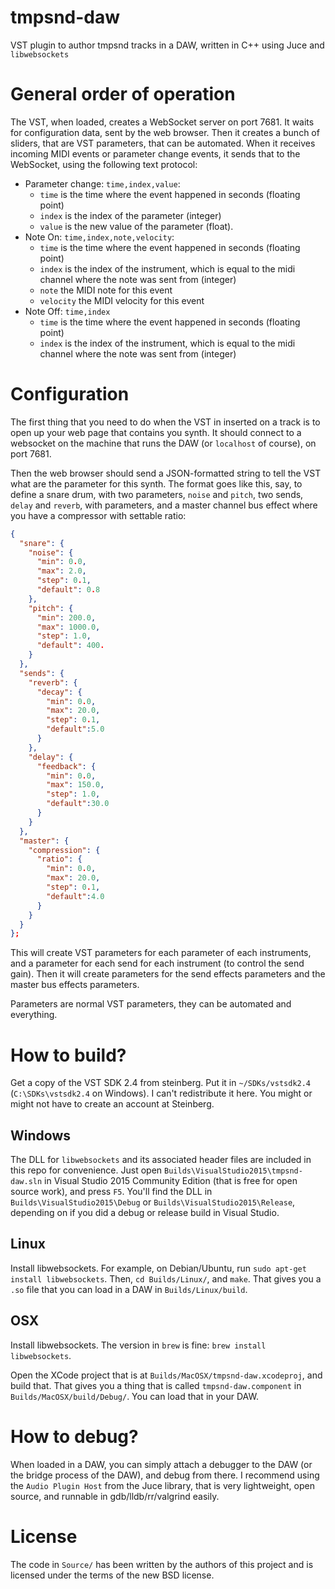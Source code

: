 # tmpsnd-daw

VST plugin to author tmpsnd tracks in a DAW, written in C++ using Juce and `libwebsockets`

# General order of operation

The VST, when loaded, creates a WebSocket server on port 7681. It waits for
configuration data, sent by the web browser. Then it creates a bunch of sliders,
that are VST parameters, that can be automated. When it receives incoming MIDI
events or parameter change events, it sends that to the WebSocket, using the
following text protocol:

- Parameter change: `time,index,value`:
   * `time` is the time where the event happened in seconds (floating point)
   * `index` is the index of the parameter (integer)
   * `value` is the new value of the parameter (float).
- Note On: `time,index,note,velocity`:
   * `time` is the time where the event happened in seconds (floating point)
   * `index` is the index of the instrument, which is equal to the midi channel
     where the note was sent from (integer)
   * `note` the MIDI note for this event
   * `velocity` the MIDI velocity for this event
- Note Off: `time,index`
   * `time` is the time where the event happened in seconds (floating point)
   * `index` is the index of the instrument, which is equal to the midi channel
  where the note was sent from (integer)

# Configuration

The first thing that you need to do when the VST in inserted on a track is to open up your web page that contains you synth. It should connect to a websocket on the machine that runs the DAW (or `localhost` of course), on port 7681.

Then the web browser should send a JSON-formatted string to tell the VST what are the parameter for this synth. The format goes like this, say, to define a snare drum, with two parameters, `noise` and `pitch`, two sends, `delay` and `reverb`, with parameters, and a master channel bus effect where you have a compressor with settable ratio:

```json
{
  "snare": {
    "noise": {
      "min": 0.0,
      "max": 2.0,
      "step": 0.1,
      "default": 0.8
    },
    "pitch": {
      "min": 200.0,
      "max": 1000.0,
      "step": 1.0,
      "default": 400.
    }
  },
  "sends": {
    "reverb": {
      "decay": {
        "min": 0.0,
        "max": 20.0,
        "step": 0.1,
        "default":5.0
      }
    },
    "delay": {
      "feedback": {
        "min": 0.0,
        "max": 150.0,
        "step": 1.0,
        "default":30.0
      }
    }
  },
  "master": {
    "compression": {
      "ratio": {
        "min": 0.0,
        "max": 20.0,
        "step": 0.1,
        "default":4.0
      }
    }
  }
};
```

This will create VST parameters for each parameter of each instruments, and a parameter for each send for each instrument (to control the send gain). Then it will create parameters for the send effects parameters and the master bus effects parameters.

Parameters are normal VST parameters, they can be automated and everything.

# How to build?

Get a copy of the VST SDK 2.4 from steinberg. Put it in `~/SDKs/vstsdk2.4` (`C:\SDKs\vstsdk2.4` on Windows). I
can't redistribute it here. You might or might not have to create an account at
Steinberg.

## Windows

The DLL for `libwebsockets` and its associated header files are included in this repo for convenience. Just open `Builds\VisualStudio2015\tmpsnd-daw.sln` in Visual Studio 2015 Community Edition (that is free for open source work), and press `F5`. You'll find the DLL in `Builds\VisualStudio2015\Debug` or `Builds\VisualStudio2015\Release`, depending on if you did a debug or release build in Visual Studio.

## Linux

Install libwebsockets. For example, on Debian/Ubuntu, run `sudo apt-get install
libwebsockets`. Then, `cd Builds/Linux/`, and `make`. That gives you a `.so`
file that you can load in a DAW in `Builds/Linux/build`.

## OSX

Install libwebsockets. The version in `brew` is fine:
`brew install libwebsockets`.

Open the XCode project that is at `Builds/MacOSX/tmpsnd-daw.xcodeproj`, and
build that. That gives you a thing that is called `tmpsnd-daw.component` in
`Builds/MacOSX/build/Debug/`. You can load that in your DAW.

# How to debug?

When loaded in a DAW, you can simply attach a debugger to the DAW (or the bridge process of the DAW),
and debug from there. I
recommend using the `Audio Plugin Host` from the Juce library, that is very
lightweight, open source, and runnable in gdb/lldb/rr/valgrind easily.

# License
The code in `Source/` has been written by the authors of this project and is licensed under the terms of the new BSD license.
